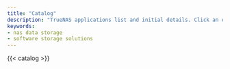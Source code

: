 ```yaml
---
title: "Catalog"
description: "TrueNAS applications list and initial details. Click an entry to see more details about a specific app."
keywords:
- nas data storage
- software storage solutions
---
```


{{< catalog >}}
